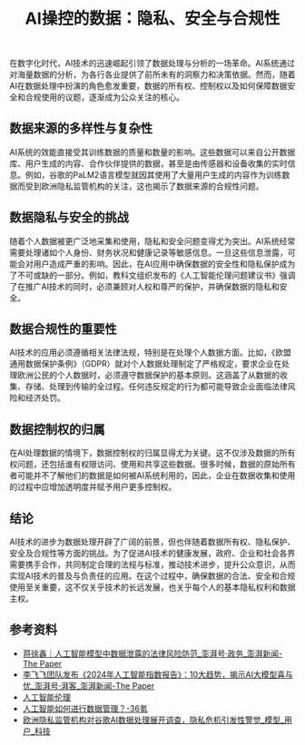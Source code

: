 # <center>AI操控的数据：隐私、安全与合规性</center>
<br>


在数字化时代，AI技术的迅速崛起引领了数据处理与分析的一场革命。AI系统通过对海量数据的分析，为各行各业提供了前所未有的洞察力和决策依据。然而，随着AI在数据处理中扮演的角色愈发重要，数据的所有权、控制权以及如何保障数据安全和合规使用的议题，逐渐成为公众关注的核心。

## 数据来源的多样性与复杂性

AI系统的效能直接受其训练数据的质量和数量的影响。这些数据可以来自公开数据库、用户生成的内容、合作伙伴提供的数据，甚至是由传感器和设备收集的实时信息。例如，谷歌的PaLM2语言模型就因其使用了大量用户生成的内容作为训练数据而受到欧洲隐私监管机构的关注，这也揭示了数据来源的合规性问题。

## 数据隐私与安全的挑战

随着个人数据被更广泛地采集和使用，隐私和安全问题变得尤为突出。AI系统经常需要处理诸如个人身份、财务状况和健康记录等敏感信息。一旦这些信息泄露，可能会对用户造成严重的影响。因此，在AI应用中确保数据的安全性和隐私保护成为了不可或缺的一部分。例如，教科文组织发布的《人工智能伦理问题建议书》强调了在推广AI技术的同时，必须兼顾对人权和尊严的保护，并确保数据的隐私和安全。

## 数据合规性的重要性

AI技术的应用必须遵循相关法律法规，特别是在处理个人数据方面。比如，《欧盟通用数据保护条例》（GDPR）就对个人数据处理制定了严格规定，要求企业在处理欧洲公民的个人数据时，必须遵守数据保护的基本原则。这涵盖了从数据的收集、存储、处理到传输的全过程。任何违反规定的行为都可能导致企业面临法律风险和经济处罚。

## 数据控制权的归属

在AI处理数据的情境下，数据控制权的归属显得尤为关键。这不仅涉及数据的所有权问题，还包括谁有权限访问、使用和共享这些数据。很多时候，数据的原始所有者可能并不了解他们的数据是如何被AI系统利用的，因此，企业在数据收集和使用的过程中应增加透明度并赋予用户更多控制权。

## 结论

AI技术的进步为数据处理开辟了广阔的前景，但也伴随着数据所有权、隐私保护、安全及合规性等方面的挑战。为了促进AI技术的健康发展，政府、企业和社会各界需要携手合作，共同制定合理的法规与标准，推动技术进步，提升公众意识，从而实现AI技术的普及与负责任的应用。在这个过程中，确保数据的合法、安全和合规使用至关重要，这不仅关乎技术的长远发展，也关乎每个人的基本隐私权利和数据主权。


## 参考资料
- [蒋徐鑫｜人工智能模型中数据泄露的法律风险防范_澎湃号·政务_澎湃新闻-The Paper](https://www.thepaper.cn/newsDetail_forward_26152075)
- [李飞飞团队发布《2024年人工智能指数报告》：10大趋势，揭示AI大模型喜与忧_澎湃号·湃客_澎湃新闻-The Paper](https://www.thepaper.cn/newsDetail_forward_27045165)
- [人工智能伦理](https://dataviz.unesco.org/zh/artificial-intelligence/recommendation-ethics)
- [人工智能如何进行数据管理？-36氪](https://www.36kr.com/p/2073539597979778)
- [欧洲隐私监管机构对谷歌AI数据处理展开调查，隐私危机引发性警觉_模型_用户_科技](https://www.sohu.com/a/808497692_121798711)
